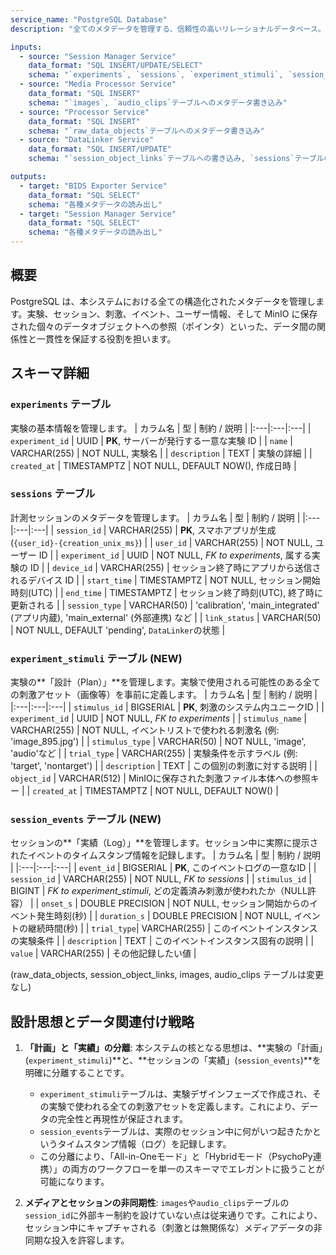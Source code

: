 ```yaml
---
service_name: "PostgreSQL Database"
description: "全てのメタデータを管理する、信頼性の高いリレーショナルデータベース。システムにおける唯一の信頼できる情報源 (Single Source of Truth) です。"

inputs:
  - source: "Session Manager Service"
    data_format: "SQL INSERT/UPDATE/SELECT"
    schema: "`experiments`, `sessions`, `experiment_stimuli`, `session_events`テーブル等の操作"
  - source: "Media Processor Service"
    data_format: "SQL INSERT"
    schema: "`images`, `audio_clips`テーブルへのメタデータ書き込み"
  - source: "Processor Service"
    data_format: "SQL INSERT"
    schema: "`raw_data_objects`テーブルへのメタデータ書き込み"
  - source: "DataLinker Service"
    data_format: "SQL INSERT/UPDATE"
    schema: "`session_object_links`テーブルへの書き込み, `sessions`テーブルの`link_status`更新"

outputs:
  - target: "BIDS Exporter Service"
    data_format: "SQL SELECT"
    schema: "各種メタデータの読み出し"
  - target: "Session Manager Service"
    data_format: "SQL SELECT"
    schema: "各種メタデータの読み出し"
---
```


## 概要

PostgreSQL は、本システムにおける全ての構造化されたメタデータを管理します。実験、セッション、刺激、イベント、ユーザー情報、そして MinIO に保存された個々のデータオブジェクトへの参照（ポインタ）といった、データ間の関係性と一貫性を保証する役割を担います。

## スキーマ詳細

### `experiments` テーブル

実験の基本情報を管理します。
| カラム名 | 型 | 制約 / 説明 |
|:---|:---|:---|
| `experiment_id` | UUID | **PK**, サーバーが発行する一意な実験 ID |
| `name` | VARCHAR(255) | NOT NULL, 実験名 |
| `description` | TEXT | 実験の詳細 |
| `created_at` | TIMESTAMPTZ | NOT NULL, DEFAULT NOW(), 作成日時 |

### `sessions` テーブル

計測セッションのメタデータを管理します。
| カラム名 | 型 | 制約 / 説明 |
|:---|:---|:---|
| `session_id` | VARCHAR(255) | **PK**, スマホアプリが生成 (`{user_id}-{creation_unix_ms}`) |
| `user_id` | VARCHAR(255) | NOT NULL, ユーザー ID |
| `experiment_id` | UUID | NOT NULL, _FK to experiments_, 属する実験の ID |
| `device_id` | VARCHAR(255) | セッション終了時にアプリから送信されるデバイス ID |
| `start_time` | TIMESTAMPTZ | NOT NULL, セッション開始時刻(UTC) |
| `end_time` | TIMESTAMPTZ | セッション終了時刻(UTC), 終了時に更新される |
| `session_type` | VARCHAR(50) | 'calibration', 'main_integrated' (アプリ内蔵), 'main_external' (外部連携) など |
| `link_status` | VARCHAR(50) | NOT NULL, DEFAULT 'pending', `DataLinker`の状態 |

### `experiment_stimuli` テーブル (NEW)

実験の**「設計（Plan）」**を管理します。実験で使用される可能性のある全ての刺激アセット（画像等）を事前に定義します。
| カラム名 | 型 | 制約 / 説明 |
|:---|:---|:---|
| `stimulus_id` | BIGSERIAL | **PK**, 刺激のシステム内ユニークID |
| `experiment_id` | UUID | NOT NULL, _FK to experiments_ |
| `stimulus_name` | VARCHAR(255) | NOT NULL, イベントリストで使われる刺激名 (例: 'image_895.jpg') |
| `stimulus_type` | VARCHAR(50) | NOT NULL, 'image', 'audio'など |
| `trial_type` | VARCHAR(255) | 実験条件を示すラベル (例: 'target', 'nontarget') |
| `description` | TEXT | この個別の刺激に対する説明 |
| `object_id` | VARCHAR(512) | MinIOに保存された刺激ファイル本体への参照キー |
| `created_at` | TIMESTAMPTZ | NOT NULL, DEFAULT NOW() |

### `session_events` テーブル (NEW)

セッションの**「実績（Log）」**を管理します。セッション中に実際に提示されたイベントのタイムスタンプ情報を記録します。
| カラム名 | 型 | 制約 / 説明 |
|:---|:---|:---|
| `event_id` | BIGSERIAL | **PK**, このイベントログの一意なID |
| `session_id` | VARCHAR(255) | NOT NULL, _FK to sessions_ |
| `stimulus_id` | BIGINT | _FK to experiment_stimuli_, どの定義済み刺激が使われたか（NULL許容） |
| `onset_s` | DOUBLE PRECISION | NOT NULL, セッション開始からのイベント発生時刻(秒) |
| `duration_s` | DOUBLE PRECISION | NOT NULL, イベントの継続時間(秒) |
| `trial_type`| VARCHAR(255) | このイベントインスタンスの実験条件 |
| `description` | TEXT | このイベントインスタンス固有の説明 |
| `value` | VARCHAR(255) | その他記録したい値 |

(raw_data_objects, session_object_links, images, audio_clips テーブルは変更なし)

## 設計思想とデータ関連付け戦略

1.  **「計画」と「実績」の分離**:
    本システムの核となる思想は、**実験の「計画」(`experiment_stimuli`)**と、**セッションの「実績」(`session_events`)**を明確に分離することです。
    -   `experiment_stimuli`テーブルは、実験デザインフェーズで作成され、その実験で使われる全ての刺激アセットを定義します。これにより、データの完全性と再現性が保証されます。
    -   `session_events`テーブルは、実際のセッション中に何がいつ起きたかというタイムスタンプ情報（ログ）を記録します。
    -   この分離により、「All-in-Oneモード」と「Hybridモード（PsychoPy連携）」の両方のワークフローを単一のスキーマでエレガントに扱うことが可能になります。

2.  **メディアとセッションの非同期性**: `images`や`audio_clips`テーブルの`session_id`に外部キー制約を設けていない点は従来通りです。これにより、セッション中にキャプチャされる（刺激とは無関係な）メディアデータの非同期な投入を許容します。
